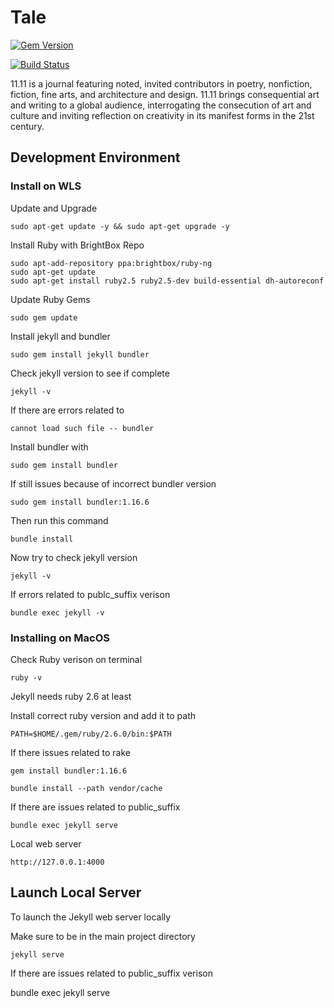 # Tale

[![Gem Version](https://badge.fury.io/rb/tale.svg)](https://badge.fury.io/rb/tale)

[![Build Status](https://travis-ci.com/gndclouds/11-11.svg?branch=master)](https://travis-ci.com/gndclouds/11-11)

11.11 is a journal featuring noted, invited contributors in poetry, nonfiction, fiction, fine arts, and architecture and design. 11.11 brings consequential art and writing to a global audience, interrogating the consecution of art and culture and inviting reflection on creativity in its manifest forms in the 21st century.

## Development Environment

### Install on WLS

Update and Upgrade

    sudo apt-get update -y && sudo apt-get upgrade -y

Install Ruby with BrightBox Repo

    sudo apt-add-repository ppa:brightbox/ruby-ng
    sudo apt-get update
    sudo apt-get install ruby2.5 ruby2.5-dev build-essential dh-autoreconf

Update Ruby Gems

    sudo gem update

Install jekyll and bundler

    sudo gem install jekyll bundler

Check jekyll version to see if complete

    jekyll -v

If there are errors related to

    cannot load such file -- bundler

Install bundler with

    sudo gem install bundler

If still issues because of incorrect bundler version

    sudo gem install bundler:1.16.6

Then run this command 

    bundle install

Now try to check jekyll version

    jekyll -v

If errors related to publc_suffix verison

    bundle exec jekyll -v


### Installing on MacOS

Check Ruby verison on terminal

	ruby -v

Jekyll needs ruby 2.6 at least

Install correct ruby version and add it to path

	PATH=$HOME/.gem/ruby/2.6.0/bin:$PATH

If there issues related to rake

	gem install bundler:1.16.6

	bundle install --path vendor/cache

If there are issues related to public_suffix

	bundle exec jekyll serve

Local web server 

	http://127.0.0.1:4000

## Launch Local Server

To launch the Jekyll web server locally

Make sure to be in the main project directory

    jekyll serve

If there are issues related to public_suffix verison

bundle exec jekyll serve